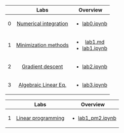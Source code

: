 | | Labs  |     Overview     |
|:---:|:---------------:|:---------------:|
|0|[Numerical integration](https://github.com/Lopa10ko/ITMO-appliedmath-2023/blob/main/labs/AM1/lab0/Lab_0_pm.pdf)|<ul><li>[lab0.ipynb](https://github.com/Lopa10ko/ITMO-appliedmath-2023/blob/main/labs/AM1/lab0/lab0_AppliedMath_Lopatenko_Zhuikov.ipynb)</ul></li>|
|1|[Minimization methods](https://github.com/Lopa10ko/ITMO-appliedmath-2023/blob/main/labs/AM1/lab1/Lab_1_pm.pdf)|<ul><li>[lab1.md](https://github.com/Lopa10ko/ITMO-appliedmath-2023/blob/main/labs/AM1/lab1/lab1.md)</li><li>[lab1.ipynb](https://github.com/Lopa10ko/ITMO-appliedmath-2023/blob/main/labs/AM1/lab1/lab1_AppliedMath_Lopatenko_Zhuikov_var5.ipynb)</li></ol>|
|2|[Gradient descent](https://github.com/Lopa10ko/ITMO-appliedmath-2023/blob/main/labs/AM1/lab2/Lab_2_pm_new.pdf)|<ul><li>[lab2.ipynb](https://github.com/Lopa10ko/ITMO-appliedmath-2023/blob/main/labs/AM1/lab2/lab2_AppliedMath_Lopatenko_Zhuikov.ipynb)</li>
|3|[Algebraic Linear Eq.](https://github.com/Lopa10ko/ITMO-appliedmath-2023/blob/main/labs/AM1/lab3/Lab_3_pm_new.pdf)|<ul><li>[lab3.ipynb](https://github.com/Lopa10ko/ITMO-appliedmath-2023/blob/main/labs/AM1/lab3/lab3_AppliedMath_Lopatenko_Zhuikov.ipynb)</li></ol>|

    
| | Labs  |     Overview     |
|:---:|:---------------:|:---------------:|
|1|[Linear programming](https://github.com/Lopa10ko/ITMO-appliedmath-2023/blob/main/labs/AM2/lab1/Lab_1_pm2.pdf)|<ul><li>[lab1_pm2.ipynb](https://github.com/Lopa10ko/ITMO-appliedmath-2023/blob/main/labs/AM2/lab1/lab1_AM2_Bulin_Zhuikov_Lopatenko.ipynb)</ul></li>|

